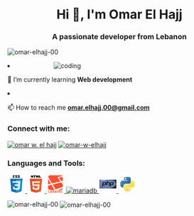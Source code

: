 <h1 align="center">Hi 👋, I'm Omar El Hajj</h1>
<h3 align="center">A passionate developer from Lebanon</h3>

<p align="left"> <img src="https://komarev.com/ghpvc/?username=omar-elhajj-00&label=Profile%20views&color=0e75b6&style=flat" alt="omar-elhajj-00" /> </p>
<img align="right" alt="coding" width="400" src="https://media.istockphoto.com/vectors/young-programmer-coding-a-new-project-vector-id513544018?k=20&m=513544018&s=612x612&w=0&h=RGmXN_WJhDvq6Hiui1ypnCggPAokE_dDhFX0bmC6PsA="
- 🔭 I’m currently working on **Professional web projects**

- 🌱 I’m currently learning **Web development**

- 📫 How to reach me **omar.elhajj.00@gmail.com**

<h3 align="left">Connect with me:</h3>
<p align="left">
<a href="https://fb.com/omar w. el hajj" target="blank"><img align="center" src="https://raw.githubusercontent.com/rahuldkjain/github-profile-readme-generator/master/src/images/icons/Social/facebook.svg" alt="omar w. el hajj" height="30" width="40" /></a>
<a href="https://instagram.com/omar-w-elhajj" target="blank"><img align="center" src="https://raw.githubusercontent.com/rahuldkjain/github-profile-readme-generator/master/src/images/icons/Social/instagram.svg" alt="omar-w-elhajj" height="30" width="40" /></a>
</p>

<h3 align="left">Languages and Tools:</h3>
<p align="left"> <a href="https://www.w3schools.com/css/" target="_blank" rel="noreferrer"> <img src="https://raw.githubusercontent.com/devicons/devicon/master/icons/css3/css3-original-wordmark.svg" alt="css3" width="40" height="40"/> </a> <a href="https://www.w3.org/html/" target="_blank" rel="noreferrer"> <img src="https://raw.githubusercontent.com/devicons/devicon/master/icons/html5/html5-original-wordmark.svg" alt="html5" width="40" height="40"/> </a> <a href="https://laravel.com/" target="_blank" rel="noreferrer"> <img src="https://raw.githubusercontent.com/devicons/devicon/master/icons/laravel/laravel-plain-wordmark.svg" alt="laravel" width="40" height="40"/> </a> <a href="https://mariadb.org/" target="_blank" rel="noreferrer"> <img src="https://www.vectorlogo.zone/logos/mariadb/mariadb-icon.svg" alt="mariadb" width="40" height="40"/> </a> <a href="https://www.php.net" target="_blank" rel="noreferrer"> <img src="https://raw.githubusercontent.com/devicons/devicon/master/icons/php/php-original.svg" alt="php" width="40" height="40"/> </a> <a href="https://www.python.org" target="_blank" rel="noreferrer"> <img src="https://raw.githubusercontent.com/devicons/devicon/master/icons/python/python-original.svg" alt="python" width="40" height="40"/> </a> </p>

<p><img align="left" src="https://github-readme-stats.vercel.app/api/top-langs?username=omar-elhajj-00&show_icons=true&locale=en&layout=compact" alt="omar-elhajj-00" /></p>

<p>&nbsp;<img align="center" src="https://github-readme-stats.vercel.app/api?username=omar-elhajj-00&show_icons=true&locale=en" alt="omar-elhajj-00" /></p>
